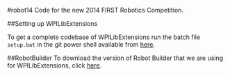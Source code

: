 #robot14
Code for the new 2014 FIRST Robotics Competition.

##Setting up WPILibExtensions

To get a complete codebase of WPILibExtensions run the batch file `setup.bat` in the git power shell available from [here](https://windows.github.com).

##RobotBuilder
To download the version of Robot Builder that we are using for WPILibExtensions, click [here](http://evinugur.com/RobotBuilderWPILibExtensions.jar).
